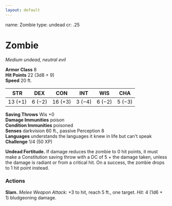 ```yaml
---
layout: default
---
```

name: Zombie
type: undead
cr: .25

# Zombie 
_Medium undead, neutral evil_

**Armor Class** 8    
**Hit Points** 22 (3d8 + 9)    
**Speed** 20 ft. 

| STR     | DEX     | CON     | INT     | WIS     | CHA     |
|---------|---------|---------|---------|---------|---------|
| 13 (+1) | 6 (−2)  | 16 (+3) | 3 (−4)  | 6 (−2)  | 5 (−3)  |

**Saving Throws** Wis +0    
**Damage Immunities** poison    
**Condition Immunities** poisoned    
**Senses** darkvision 60 ft., passive Perception 8    
**Languages** understands the languages it knew in life but can't speak    
**Challenge** 1/4 (50 XP) 

**Undead Fortitude.** If damage reduces the zombie to 0 hit points, it must make a Constitution saving throw with a DC of 5 + the damage taken, unless the damage is radiant or from a critical hit. On a success, the zombie drops to 1 hit point instead. 

### Actions    
**Slam.** _Melee Weapon Attack:_ +3 to hit, reach 5 ft., one target. _Hit:_ 4 (1d6 + 1) bludgeoning damage.